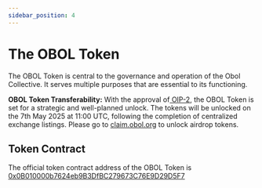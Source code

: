 ```yaml
---
sidebar_position: 4
---
```


# The OBOL Token

The OBOL Token is central to the governance and operation of the Obol Collective. It serves multiple purposes that are essential to its functioning.

**OBOL Token Transferability:** With the approval of[ OIP-2](https://community.obol.org/t/oip-2-unlock-obol-token/317/30), the OBOL Token is set for a strategic and well-planned unlock. The tokens will be unlocked on the 7th May 2025 at 11:00 UTC, following the completion of centralized exchange listings. Please go to [claim.obol.org](https://claim.obol.org) to unlock airdrop tokens.

## Token Contract

The official token contract address of the OBOL Token is [0x0B010000b7624eb9B3DfBC279673C76E9D29D5F7](https://etherscan.io/address/0x0B010000b7624eb9B3DfBC279673C76E9D29D5F7)
